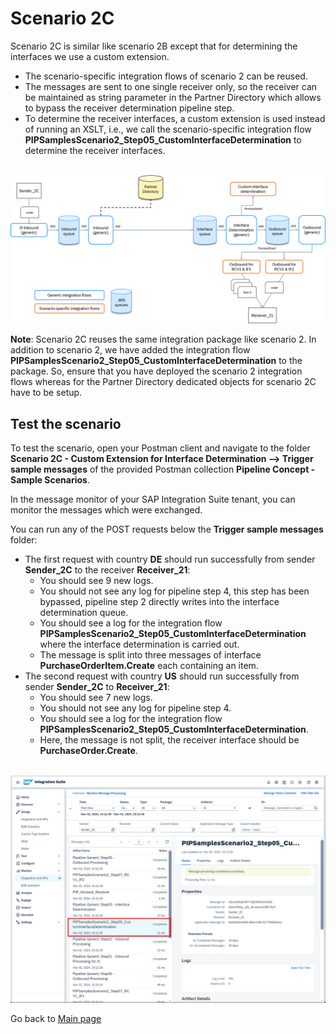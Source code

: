 # Scenario 2C

Scenario 2C is similar like scenario 2B except that for determining the interfaces we use a custom extension.
- The scenario-specific integration flows of scenario 2 can be reused.
- The messages are sent to one single receiver only, so the receiver can be maintained as string parameter in the Partner Directory which allows to bypass the receiver determination pipeline step.
- To determine the receiver interfaces, a custom extension is used instead of running an XSLT, i.e., we call the scenario-specific integration flow **PIPSamplesScenario2_Step05_CustomInterfaceDetermination** to determine the receiver interfaces.


<br>![](/images/Scenario_2C.png)

**Note**: Scenario 2C reuses the same integration package like scenario 2. In addition to scenario 2, we have added the integration flow **PIPSamplesScenario2_Step05_CustomInterfaceDetermination** to the package. So, ensure that you have deployed the scenario 2 integration flows
whereas for the Partner Directory dedicated objects for scenario 2C have to be setup.

## Test the scenario
To test the scenario, open your Postman client and navigate to the folder **Scenario 2C - Custom Extension for Interface Determination --> Trigger sample messages** of the provided Postman collection **Pipeline Concept - Sample Scenarios**.

In the message monitor of your SAP Integration Suite tenant, you can monitor the messages which were exchanged.

You can run any of the POST requests below the **Trigger sample messages** folder:
- The first request with country **DE** should run successfully from sender **Sender_2C** to the receiver **Receiver_21**:
  - You should see 9 new logs.
  - You should not see any log for pipeline step 4, this step has been bypassed, pipeline step 2 directly writes into the interface determination queue.
  - You should see a log for the integration flow **PIPSamplesScenario2_Step05_CustomInterfaceDetermination** where the interface determination is carried out.
  - The message is split into three messages of interface **PurchaseOrderItem.Create** each containing an item.
- The second request with country **US** should run successfully from sender **Sender_2C** to **Receiver_21**:
  - You should see 7 new logs.
  - You should not see any log for pipeline step 4.
  - You should see a log for the integration flow **PIPSamplesScenario2_Step05_CustomInterfaceDetermination**.
  - Here, the message is not split, the receiver interface should be **PurchaseOrder.Create**.

<br>![](/images/16_01_Scenario2C_MPL.png)

Go back to [Main page](../../README.md)
